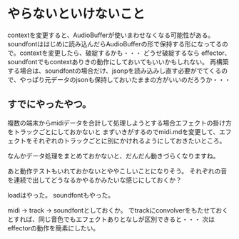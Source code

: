 # やらないといけないこと

contextを変更すると、AudioBufferが使いまわせなくなる可能性がある。
soundfontははじめに読み込んだらAudioBufferの形で保持する形になってるので。contextを変更したら、破綻するかも・・・
どうせ破綻するなら
effector、soundfontでもcontextありきの動作にしておいてもいいかもしれない。
再構築する場合は、soundfontの場合だけ、jsonpを読み込みし直す必要がでてくるので、やっぱり元データのjsonも保持しておいたままの方がいいのだろうか・・・

## すでにやったやつ。
複数の端末からmidiデータを合計して処理しようとする場合エフェクトの掛け方をトラックごとにしておかないと
まずいきがするのでmidi.mdを変更して、エフェクトをそれぞれのトラックごとに別にかけれるようにしておきたいところ。

なんかデータ処理をまとめておかないと、だんだん動きづらくなりますね。

あと動作テストもいれておかないとややこしいことになりそう。
それぞれの音を連続で出してどうなるかやるかみたいな感じにしておくか？

loadはやった。
soundfontもやった。

midi -> track -> soundfontとしておくか。
でtrackにconvolverをもたせておくとすれば、同じ音色でもエフェクトありとなしが区別できると・・・
次はeffectorの動作を簡素にしたい。

